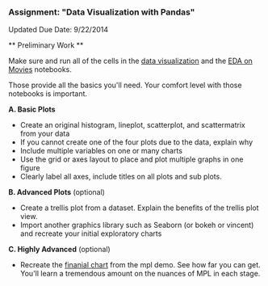 ### Assignment: "Data Visualization with Pandas"

Updated Due Date: 9/22/2014

** Preliminary Work **

Make sure and run all of the cells in the [data visualization](http://nbviewer.ipython.org/github/TeachingDataScience/data-science-course/blob/forstudentviewing/05_Data_Visualization/Data_Visualization_Lecture_Notes.ipynb) and the [EDA on Movies](http://nbviewer.ipython.org/github/TeachingDataScience/data-science-course/blob/forstudentviewing/06_EDA/EDA%20on%20Movies.ipynb) notebooks.

Those provide all the basics you'll need.  Your comfort level with those notebooks is important.


**A. Basic Plots**

* Create an original histogram, lineplot, scatterplot, and scattermatrix from your data
* If you cannot create one of the four plots due to the data, explain why
* Include multiple variables on one or many charts
* Use the grid or axes layout to place and plot multiple graphs in one figure
* Clearly label all axes, include titles on all plots and sub plots.
  
**B. Advanced Plots** (optional)

* Create a trellis plot from a dataset.  Explain the benefits of the trellis plot view.
* Import another graphics library such as Seaborn (or bokeh or vincent) and recreate your initial exploratory charts

**C. Highly Advanced** (optional)
* Recreate the [finanial chart](http://matplotlib.org/users/screenshots.html#financial-charts) from the mpl demo.  See how far you can get.  You'll learn a tremendous amount on the nuances of MPL in each stage.
